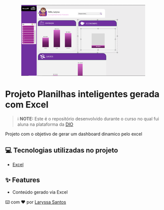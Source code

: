 <p align="center">
<img 
    src="Capturar.png"
    width="400"  
/>
</p>

# Projeto Planilhas inteligentes gerada com Excel


 > ℹ️ **NOTE:** Este é o repositório desenvolvido durante o curso no qual fui aluna  na plataforma da [DIO](https://dio.me)

Projeto com o objetivo de gerar um dashboard dinamico pelo excel 

## 💻 Tecnologias utilizadas no projeto

- [Excel](https://www.microsoft.com/en/microsoft-365/excel)


## ✨ Features

- Conteúdo gerado via Excel

⌨️ com ❤️ por [Laryssa Santos](https://github.com/Laryssaavlis)

